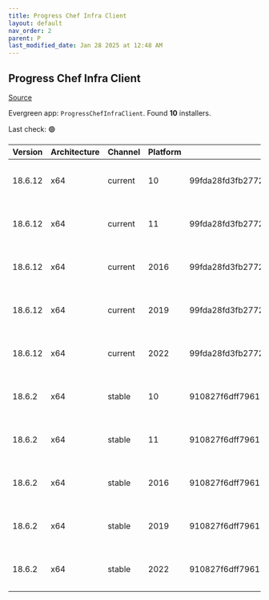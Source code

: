 ```yaml
---
title: Progress Chef Infra Client
layout: default
nav_order: 2
parent: P
last_modified_date: Jan 28 2025 at 12:48 AM
---
```


## Progress Chef Infra Client

[Source](https://www.chef.io/products/chef-infra)

Evergreen app: `ProgressChefInfraClient`. Found **10** installers.

Last check: 🟢

| Version | Architecture | Channel | Platform | Sha256                                                           | URI                                                                                                                                                                                              |
| ------- | ------------ | ------- | -------- | ---------------------------------------------------------------- | ------------------------------------------------------------------------------------------------------------------------------------------------------------------------------------------------ |
| 18.6.12 | x64          | current | 10       | 99fda28fd3fb27724e809e34a6a666d22880363621c1b90bc5b2e8c5364a8783 | [https://packages.chef.io/files/current/chef/18.6.12/windows/10/chef-client-18.6.12-1-x64.msi](https://packages.chef.io/files/current/chef/18.6.12/windows/10/chef-client-18.6.12-1-x64.msi)     |
| 18.6.12 | x64          | current | 11       | 99fda28fd3fb27724e809e34a6a666d22880363621c1b90bc5b2e8c5364a8783 | [https://packages.chef.io/files/current/chef/18.6.12/windows/11/chef-client-18.6.12-1-x64.msi](https://packages.chef.io/files/current/chef/18.6.12/windows/11/chef-client-18.6.12-1-x64.msi)     |
| 18.6.12 | x64          | current | 2016     | 99fda28fd3fb27724e809e34a6a666d22880363621c1b90bc5b2e8c5364a8783 | [https://packages.chef.io/files/current/chef/18.6.12/windows/2016/chef-client-18.6.12-1-x64.msi](https://packages.chef.io/files/current/chef/18.6.12/windows/2016/chef-client-18.6.12-1-x64.msi) |
| 18.6.12 | x64          | current | 2019     | 99fda28fd3fb27724e809e34a6a666d22880363621c1b90bc5b2e8c5364a8783 | [https://packages.chef.io/files/current/chef/18.6.12/windows/2019/chef-client-18.6.12-1-x64.msi](https://packages.chef.io/files/current/chef/18.6.12/windows/2019/chef-client-18.6.12-1-x64.msi) |
| 18.6.12 | x64          | current | 2022     | 99fda28fd3fb27724e809e34a6a666d22880363621c1b90bc5b2e8c5364a8783 | [https://packages.chef.io/files/current/chef/18.6.12/windows/2022/chef-client-18.6.12-1-x64.msi](https://packages.chef.io/files/current/chef/18.6.12/windows/2022/chef-client-18.6.12-1-x64.msi) |
| 18.6.2  | x64          | stable  | 10       | 910827f6dff79618eb315c9c9b3fb8d2bb984c12c4be5d0454deaa017ab0fdc8 | [https://packages.chef.io/files/stable/chef/18.6.2/windows/10/chef-client-18.6.2-1-x64.msi](https://packages.chef.io/files/stable/chef/18.6.2/windows/10/chef-client-18.6.2-1-x64.msi)           |
| 18.6.2  | x64          | stable  | 11       | 910827f6dff79618eb315c9c9b3fb8d2bb984c12c4be5d0454deaa017ab0fdc8 | [https://packages.chef.io/files/stable/chef/18.6.2/windows/11/chef-client-18.6.2-1-x64.msi](https://packages.chef.io/files/stable/chef/18.6.2/windows/11/chef-client-18.6.2-1-x64.msi)           |
| 18.6.2  | x64          | stable  | 2016     | 910827f6dff79618eb315c9c9b3fb8d2bb984c12c4be5d0454deaa017ab0fdc8 | [https://packages.chef.io/files/stable/chef/18.6.2/windows/11/chef-client-18.6.2-1-x64.msi](https://packages.chef.io/files/stable/chef/18.6.2/windows/11/chef-client-18.6.2-1-x64.msi)           |
| 18.6.2  | x64          | stable  | 2019     | 910827f6dff79618eb315c9c9b3fb8d2bb984c12c4be5d0454deaa017ab0fdc8 | [https://packages.chef.io/files/stable/chef/18.6.2/windows/11/chef-client-18.6.2-1-x64.msi](https://packages.chef.io/files/stable/chef/18.6.2/windows/11/chef-client-18.6.2-1-x64.msi)           |
| 18.6.2  | x64          | stable  | 2022     | 910827f6dff79618eb315c9c9b3fb8d2bb984c12c4be5d0454deaa017ab0fdc8 | [https://packages.chef.io/files/stable/chef/18.6.2/windows/11/chef-client-18.6.2-1-x64.msi](https://packages.chef.io/files/stable/chef/18.6.2/windows/11/chef-client-18.6.2-1-x64.msi)           |
